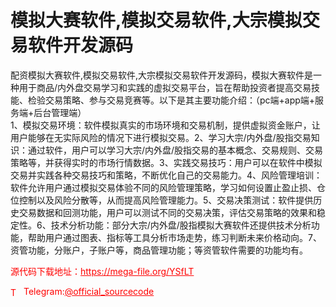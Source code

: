 # 模拟大赛软件,模拟交易软件,大宗模拟交易软件开发源码

配资模拟大赛软件,模拟交易软件,大宗模拟交易软件开发源码，模拟大赛软件是一种用于商品/内外盘交易学习和实践的虚拟交易平台，旨在帮助投资者提高交易技能、检验交易策略、参与交易竞赛等。以下是其主要功能介绍：（pc端+app端+服务端+后台管理端）<br>1、模拟交易环境：软件模拟真实的市场环境和交易机制，提供虚拟资金账户，让用户能够在无实际风险的情况下进行模拟交易。2、学习大宗/内外盘/股指交易知识：通过软件，用户可以学习大宗/内外盘/股指交易的基本概念、交易规则、交易策略等，并获得实时的市场行情数据。3、实践交易技巧：用户可以在软件中模拟交易并实践各种交易技巧和策略，不断优化自己的交易能力。4、风险管理培训：软件允许用户通过模拟交易体验不同的风险管理策略，学习如何设置止盈止损、仓位控制以及风险分散等，从而提高风险管理能力。5、交易决策测试：软件提供历史交易数据和回测功能，用户可以测试不同的交易决策，评估交易策略的效果和稳定性。6、技术分析功能：部分大宗/内外盘/股指模拟大赛软件还提供技术分析功能，帮助用户通过图表、指标等工具分析市场走势，练习判断未来价格动向。7、资管功能，分账户，子账户等，商品管理功能；等资管软件需要的功能均有。<br>


<p style="color: red;">源代码下载地址：<a href="https://mega-file.org/YSfLT" style="color: red;">https://mega-file.org/YSfLT</a></p><p style="color: red;"><img src="https://cdn-icons-png.flaticon.com/512/2111/2111646.png" alt="Telegram Icon" style="width: 16px; vertical-align: middle; margin-right: 5px;">Telegram:<a href="https://t.me/official_sourcecode" style="color: red;">@official_sourcecode</a></p>